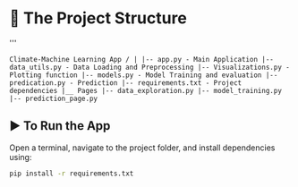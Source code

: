 # 📁 The Project Structure

'''
```
Climate-Machine Learning App / | |-- app.py - Main Application |-- data_utils.py - Data Loading and Preprocessing |-- Visualizations.py - Plotting function |-- models.py - Model Training and evaluation |-- predication.py - Prediction |-- requirements.txt - Project dependencies |__ Pages |-- data_exploration.py |-- model_training.py |-- prediction_page.py
```

## ▶️ To Run the App

Open a terminal, navigate to the project folder, and install dependencies using:

```bash
pip install -r requirements.txt

